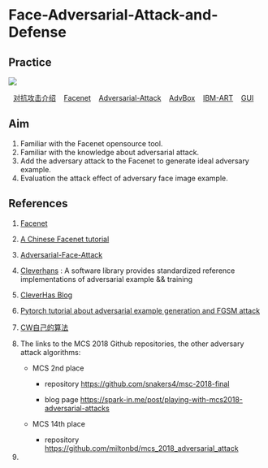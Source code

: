 # Face-Adversarial-Attack-and-Defense

## Practice 

![](https://camo.githubusercontent.com/a9b4caf5102854705b575b2a0efd06a7808b36fb/68747470733a2f2f696d672e736869656c64732e696f2f62616467652f6275696c642d737563636573732d677265656e)

<p align="center">
	<a href="./docs/对抗攻击/README.md">对抗攻击介绍</a>&nbsp;&nbsp;&nbsp;
	<a href="./docs/Facenet-Opensource-Tool.md">Facenet</a>&nbsp;&nbsp;&nbsp;
	<a href="./docs/Adversarial-Attack-and-Detection.md">Adversarial-Attack</a>&nbsp;&nbsp;&nbsp;
	<a href="./docs/AdvBox/README.md">AdvBox</a>&nbsp;&nbsp;&nbsp;
	<a href="./docs/IBM-ART/README.md">IBM-ART</a>&nbsp;&nbsp;&nbsp;
    <a href="./docs/GUI/README.md">GUI</a>&nbsp;&nbsp;&nbsp;
</p>

## Aim

1. Familiar with the Facenet opensource tool.
2. Familiar with the knowledge about adversarial attack.
3. Add the adversary attack to the Facenet to generate ideal adversary example. 
4. Evaluation the attack effect of adversary face image example.



## References

1. [Facenet](https://github.com/davidsandberg/facenet)

2. [A Chinese Facenet tutorial](https://blog.csdn.net/u013044310/article/details/79556099)

3. [Adversarial-Face-Attack](https://github.com/ppwwyyxx/Adversarial-Face-Attack)

4. [Cleverhans](https://github.com/tensorflow/cleverhans) : A software library provides standardized reference implementations of adversarial example && training

5. [CleverHas Blog](http://www.cleverhans.io/)

6. [Pytorch tutorial about adversarial example generation and FGSM attack](https://pytorch.org/tutorials/beginner/fgsm_tutorial.html)

7. [CW自己的算法](https://github.com/carlini/nn_robust_attacks)

8. The links to the MCS 2018 Github repositories, the other adversary attack algorithms:

   - MCS 2nd place

     - repository https://github.com/snakers4/msc-2018-final

     - blog page https://spark-in.me/post/playing-with-mcs2018-adversarial-attacks

   - MCS 14th place

     - repository https://github.com/miltonbd/mcs_2018_adversarial_attack 

9. 